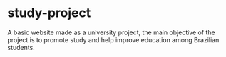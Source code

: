 # study-project
A basic website made as a university project, the main objective of the project is to promote study and help improve education among Brazilian students.
